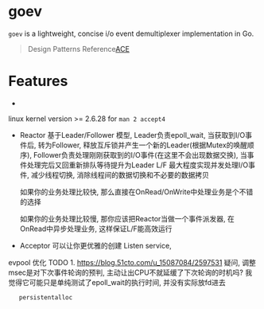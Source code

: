 # goev

`goev` is a lightweight, concise i/o event demultiplexer implementation in Go.

> Design Patterns Reference[ACE](http://www.dre.vanderbilt.edu/~schmidt/ACE-overview.html)

# Features

- 

linux kernel version >= 2.6.28
    for `man 2 accept4`



- Reactor
    基于Leader/Follower 模型, Leader负责epoll_wait, 当获取到I/O事件后, 转为Follower,
    释放互斥锁并产生一个新的Leader(根据Mutex的唤醒顺序), Follower负责处理刚刚获取到的I/O事件(在这里不会出现数据交换), 当事件处理完后又回重新排队等待提升为Leader
    L/F 最大程度实现并发处理I/O事件, 减少线程切换, 消除线程间的数据切换和不必要的数据拷贝

    如果你的业务处理比较快, 那么直接在OnRead/OnWrite中处理业务是个不错的选择

    如果你的业务处理比较慢, 那你应该把Reactor当做一个事件派发器, 在OnRead中异步处理业务, 这样保证L/F能高效运行

- Acceptor
    可以让你更优雅的创建 Listen service, 

evpool
优化 TODO
    1. https://blog.51cto.com/u_15087084/2597531
       疑问, 调整msec是对下次事件轮询的预判, 主动让出CPU不就延缓了下次轮询的时机吗?
       我觉得它可能只是单纯测试了epoll_wait的执行时间, 并没有实际放fd进去

       persistentalloc
